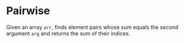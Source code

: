 # Pairwise
Given an array `arr`, finds element pairs whose sum equals the second argument `arg` and returns the sum of their indices.